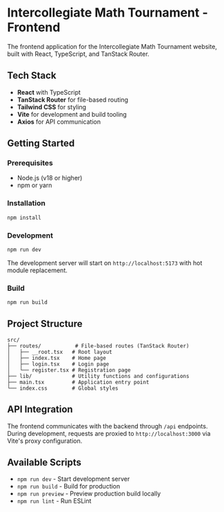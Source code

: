 # Intercollegiate Math Tournament - Frontend

The frontend application for the Intercollegiate Math Tournament website, built with React, TypeScript, and TanStack Router.

## Tech Stack

- **React** with TypeScript
- **TanStack Router** for file-based routing
- **Tailwind CSS** for styling
- **Vite** for development and build tooling
- **Axios** for API communication

## Getting Started

### Prerequisites

- Node.js (v18 or higher)
- npm or yarn

### Installation

```bash
npm install
```

### Development

```bash
npm run dev
```

The development server will start on `http://localhost:5173` with hot module replacement.

### Build

```bash
npm run build
```

## Project Structure

```
src/
├── routes/           # File-based routes (TanStack Router)
│   ├── __root.tsx   # Root layout
│   ├── index.tsx    # Home page
│   ├── login.tsx    # Login page
│   └── register.tsx # Registration page
├── lib/             # Utility functions and configurations
├── main.tsx         # Application entry point
└── index.css        # Global styles
```

## API Integration

The frontend communicates with the backend through `/api` endpoints. During development, requests are proxied to `http://localhost:3000` via Vite's proxy configuration.

## Available Scripts

- `npm run dev` - Start development server
- `npm run build` - Build for production
- `npm run preview` - Preview production build locally
- `npm run lint` - Run ESLint
